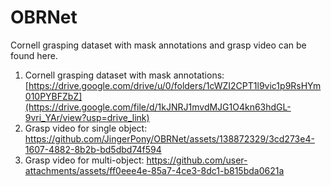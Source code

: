 # OBRNet
Cornell grasping dataset with mask annotations and grasp video can be found here.
1. Cornell grasping dataset with mask annotations:
   [https://drive.google.com/drive/u/0/folders/1cWZI2CPT1l9vic1p9RsHYm010PYBFZbZ](https://drive.google.com/file/d/1kJNRJ1mvdMJG1O4kn63hdGL-9vri_YAr/view?usp=drive_link)
2. Grasp video for single object:
   https://github.com/JingerPony/OBRNet/assets/138872329/3cd273e4-1607-4882-8b2b-bd5dbd74f594
3. Grasp video for multi-object:
   https://github.com/user-attachments/assets/ff0eee4e-85a7-4ce3-8dc1-b815bda0621a


